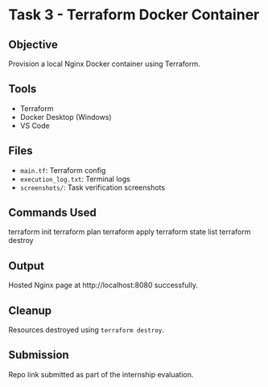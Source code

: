 # Task 3 - Terraform Docker Container

## Objective
Provision a local Nginx Docker container using Terraform.

## Tools
- Terraform
- Docker Desktop (Windows)
- VS Code

## Files
- `main.tf`: Terraform config
- `execution_log.txt`: Terminal logs
- `screenshots/`: Task verification screenshots

## Commands Used

terraform init
terraform plan
terraform apply
terraform state list
terraform destroy


## Output
Hosted Nginx page at http://localhost:8080 successfully.

## Cleanup
Resources destroyed using `terraform destroy`.

## Submission
Repo link submitted as part of the internship evaluation.
